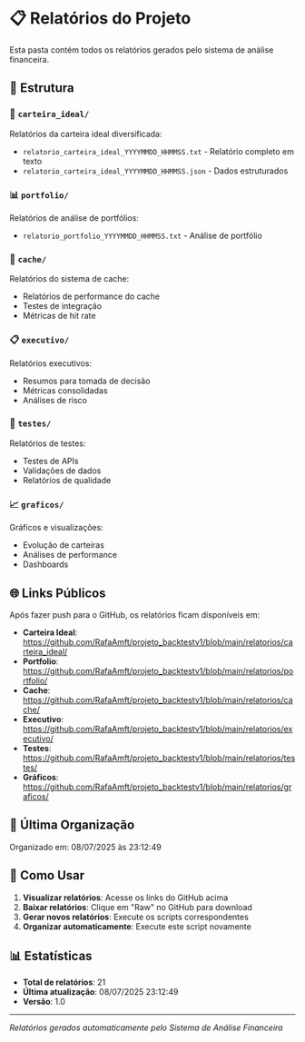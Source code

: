 # 📋 Relatórios do Projeto

Esta pasta contém todos os relatórios gerados pelo sistema de análise financeira.

## 📁 Estrutura

### 🎯 `carteira_ideal/`
Relatórios da carteira ideal diversificada:
- `relatorio_carteira_ideal_YYYYMMDD_HHMMSS.txt` - Relatório completo em texto
- `relatorio_carteira_ideal_YYYYMMDD_HHMMSS.json` - Dados estruturados

### 📊 `portfolio/`
Relatórios de análise de portfólios:
- `relatorio_portfolio_YYYYMMDD_HHMMSS.txt` - Análise de portfólio

### 💾 `cache/`
Relatórios do sistema de cache:
- Relatórios de performance do cache
- Testes de integração
- Métricas de hit rate

### 📋 `executivo/`
Relatórios executivos:
- Resumos para tomada de decisão
- Métricas consolidadas
- Análises de risco

### 🧪 `testes/`
Relatórios de testes:
- Testes de APIs
- Validações de dados
- Relatórios de qualidade

### 📈 `graficos/`
Gráficos e visualizações:
- Evolução de carteiras
- Análises de performance
- Dashboards

## 🌐 Links Públicos

Após fazer push para o GitHub, os relatórios ficam disponíveis em:
- **Carteira Ideal**: https://github.com/RafaAmft/projeto_backtestv1/blob/main/relatorios/carteira_ideal/
- **Portfolio**: https://github.com/RafaAmft/projeto_backtestv1/blob/main/relatorios/portfolio/
- **Cache**: https://github.com/RafaAmft/projeto_backtestv1/blob/main/relatorios/cache/
- **Executivo**: https://github.com/RafaAmft/projeto_backtestv1/blob/main/relatorios/executivo/
- **Testes**: https://github.com/RafaAmft/projeto_backtestv1/blob/main/relatorios/testes/
- **Gráficos**: https://github.com/RafaAmft/projeto_backtestv1/blob/main/relatorios/graficos/

## 📅 Última Organização

Organizado em: 08/07/2025 às 23:12:49

## 🚀 Como Usar

1. **Visualizar relatórios**: Acesse os links do GitHub acima
2. **Baixar relatórios**: Clique em "Raw" no GitHub para download
3. **Gerar novos relatórios**: Execute os scripts correspondentes
4. **Organizar automaticamente**: Execute este script novamente

## 📊 Estatísticas

- **Total de relatórios**: 21
- **Última atualização**: 08/07/2025 23:12:49
- **Versão**: 1.0

---
*Relatórios gerados automaticamente pelo Sistema de Análise Financeira*
